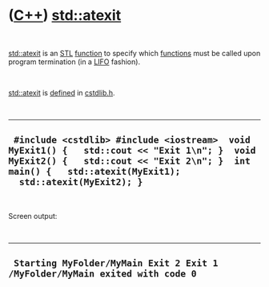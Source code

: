 



 

 

 

 

 

([C++](Cpp.md)) [std::atexit](CppAtexit.md)
=============================================

 

[std::atexit](CppAtexit.md) is an [STL](CppStl.md)
[function](CppFunction.md) to specify which
[functions](CppFunction.md) must be called upon program termination (in
a [LIFO](http://en.wikipedia.org/wiki/LIFO_%28computing%29) fashion).

 

[std::atexit](CppAtexit.md) is [defined](CppDefinition.md) in
[cstdlib.h](CppCstdlibH.md).

 

  ---------------------------------------------------------------------------------------------------------------------------------------------------------------------------------------------------------
  ` #include <cstdlib> #include <iostream>  void MyExit1() {   std::cout << "Exit 1\n"; }  void MyExit2() {   std::cout << "Exit 2\n"; }  int main() {   std::atexit(MyExit1);   std::atexit(MyExit2); }`
  ---------------------------------------------------------------------------------------------------------------------------------------------------------------------------------------------------------

 

Screen output:

 

  -------------------------------------------------------------------------------
  ` Starting MyFolder/MyMain Exit 2 Exit 1 /MyFolder/MyMain exited with code 0`
  -------------------------------------------------------------------------------

 

 

 

 

 





 



